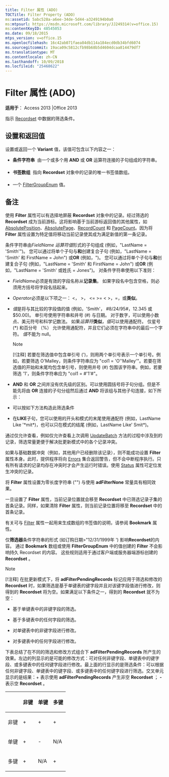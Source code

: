 ```yaml
---
title: Filter 属性 (ADO)
TOCTitle: Filter Property (ADO)
ms:assetid: 5abc528a-a6ee-34de-5d44-a3249194b0a0
ms:mtpsurl: https://msdn.microsoft.com/library/JJ249314(v=office.15)
ms:contentKeyID: 48545053
ms.date: 09/18/2015
mtps_version: v=office.15
ms.openlocfilehash: 16c42ab071faea84db114a184ecd0db34bfd6074
ms.sourcegitcommit: 19aca09c5812cfb98b68b5d4604dcaa814479df7
ms.translationtype: MT
ms.contentlocale: zh-CN
ms.lasthandoff: 10/09/2018
ms.locfileid: "25468622"
---
```

# <a name="filter-property-ado"></a>Filter 属性 (ADO)


**适用于**： Access 2013 |Office 2013

指示 [Recordset](recordset-object-ado.md) 中数据的筛选条件。

## <a name="settings-and-return-values"></a>设置和返回值

设置或返回一个 **Variant** 值，该值可包含以下内容之一：

  - **条件字符串**  由一个或多个用 **AND** 或 **OR** 运算符连接的子句组成的字符串。

  - **书签数组**  指向 **Recordset** 对象中的记录的唯一书签值数组。

  - 一个 [FilterGroupEnum](filtergroupenum.md) 值。

## <a name="remarks"></a>备注

使用 **Filter** 属性可以有选择地屏蔽 **Recordset** 对象中的记录。经过筛选的 **Recordset** 成为当前游标。这将影响基于当前游标返回值的其他属性，如 [AbsolutePosition](absoluteposition-property-ado.md)、[AbsolutePage](absolutepage-property-ado.md)、[RecordCount](recordcount-property-ado.md) 和 [PageCount](pagecount-property-ado.md)。因为将 **Filter** 属性设置为特定值将移动当前记录使其成为满足新值的第一条记录。

条件字符串由*FieldName 运算符值*形式的子句组成 (例如，"LastName = 'Smith'")。 您可以通过将单个子句与**和**创建复合子句 (例如，"LastName = 'Smith' 和 FirstName = John") 或**OR** (例如，")。 您可以通过将单个子句与**和**创建复合子句 (例如，"LastName = 'Smith' 和 FirstName = John") 或**OR** (例如，"LastName = 'Smith' 或姓氏 = Jones")。 对条件字符串使用以下准则：

  - *FieldName*必须是有效的字段名称从**记录集**。 如果字段名中包含空格，则必须用方括号将字段名括起来。

  - *Operator*必须是以下项之一： \<， \>， \<= \>= \< \>，=，或**类似**。

  - *值*是将与其比较的字段值的值 (例如，'Smith'， \#8/24/95\#，12.345 或 $50.00)。 单引号使用字符串和井号 (\#) 与日期。 对于数字，可以使用小数点、美元符号和科学记数法。 如果*运算符***类似**，*值*可以使用通配符。 仅星号 (\*) 和百分号 （%） 允许使用通配符，并且它们必须在字符串中的最后一个字符。 *值*不能为 null。
    

    > [!NOTE]
    > <P>[!注释] 若要在筛选值中包含单引号 (')，则用两个单引号表示一个单引号。例如，若要筛选 O'Malley，则条件字符串应为 "col1 = 'O''Malley'"。若要在筛选值的开始和末尾均包含单引号，则使用井号 (#) 包围该字符串。例如，若要筛选 '1'，则条件字符串应为 "col1 = #'1'#"。</P>



  - **AND** 和 **OR** 之间并没有优先级的区别。可以使用圆括号将子句分组。但是不能先将由 **OR** 连接的子句分组然后通过 **AND** 将该组与其他子句连接，如下所示：

  - 可以按如下方法构造此筛选条件

  - 在**LIKE**子句，您可以使用的开头和模式的末尾使用通配符 (例如，LastName Like '\*mit\*)，也可以只在模式的结尾 (例如，LastName Like' Smit\*)。

通过仅允许查看，例如仅允许查看上次调用 [UpdateBatch](updatebatch-method-ado.md) 方法的过程中涉及到的记录，筛选常量更便于解决批更新模式中的各个记录冲突。

如果与基础数据冲突（例如，其他用户已经删除该记录），则不能成功设置 **Filter** 属性本身。此时，提供程序将向 [Errors](errors-collection-ado.md) 集合返回警告，但不会中断程序执行。只有所有请求的记录均存在冲突时才会产生运行时错误。使用 [Status](status-property-ado-recordset.md) 属性可定位发生冲突的记录。

将 **Filter** 属性设置为零长度字符串 ("") 与使用 **adFilterNone** 常量具有相同效果。

一旦设置了 **Filter** 属性，当前记录位置就会移至 **Recordset** 中已筛选记录子集的首条记录。同样，如果清除 **Filter** 属性，则当前记录位置将移至 **Recordset** 中的首条记录。

有关可与 [Filter](bookmark-property-ado.md) 属性一起用来生成数组的书签值的说明，请参阅 **Bookmark** 属性。

仅**筛选器**条件字符串的形式 (如订购日期\>"12/31/1999年 ') 影响**Recordset**的内容。 通过 **Bookmark** 数组或使用 **FilterGroupEnum** 中的值创建的 **Filter** 不会影响持久 Recordset 的内容。 这些规则适用于通过客户端或服务器端游标创建的 **Recordset** 。


> [!NOTE]
> <P>[!注释] 在批更新模式下，将 <STRONG>adFilterPendingRecords</STRONG> 标记应用于筛选和修改的 <STRONG>Recordset</STRONG> 时，如果筛选是基于单键表的键字段并且对该键字段值进行修改，则得到的 <STRONG>Recordset</STRONG> 将为空。如果满足以下条件之一，得到的 <STRONG>Recordset</STRONG> 就不为空：</P>



  - 基于单键表中的非键字段的筛选。

  - 基于多键表中的任何字段的筛选。

  - 对单键表中的非键字段进行修改。

  - 对多键表中的任何字段进行修改。

下表总结了在不同的筛选和修改方式组合下 **adFilterPendingRecords** 所产生的效果。左边的列显示的是可能的修改方式：可对任何非键字段、单键表中的键字段、或多键表中的任何键字段进行修改。最上面的行显示的是筛选条件：可以根据任何非键字段、单键表中的键字段、或多键表中的任何键字段进行筛选。交叉单元显示的是结果：+ 表示使用 **adFilterPendingRecords** 产生非空 **Recordset** ； **-** 表示空 **Recordset** 。

<table>
<colgroup>
<col style="width: 25%" />
<col style="width: 25%" />
<col style="width: 25%" />
<col style="width: 25%" />
</colgroup>
<thead>
<tr class="header">
<th><p><br />
</p></th>
<th><p>非键</p></th>
<th><p>单键</p></th>
<th><p>多键</p></th>
</tr>
</thead>
<tbody>
<tr class="odd">
<td><p>非键</p></td>
<td><p>+</p></td>
<td><p>+</p></td>
<td><p>+</p></td>
</tr>
<tr class="even">
<td><p>单键</p></td>
<td><p>+</p></td>
<td><p>-</p></td>
<td><p>N/A</p></td>
</tr>
<tr class="odd">
<td><p>多键</p></td>
<td><p>+</p></td>
<td><p>N/A</p></td>
<td><p>+</p></td>
</tr>
</tbody>
</table>


